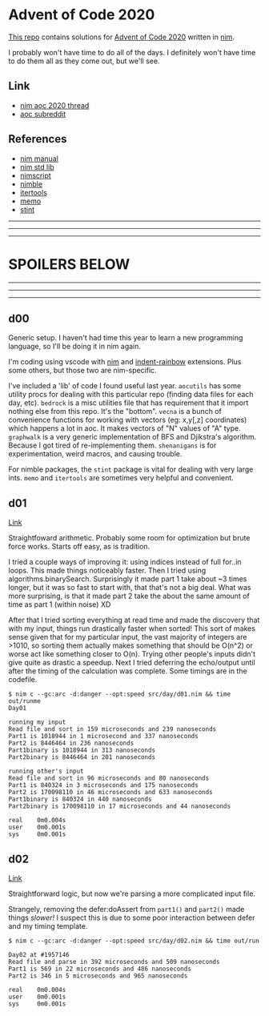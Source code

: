 
# Advent of Code 2020

[This repo](https://github.com/bobgeis/aoc2020) contains solutions for [Advent of Code 2020](https://adventofcode.com/2020) written in [nim](https://nim-lang.org/).

I probably won't have time to do all of the days. I definitely won't have time to do them all as they come out, but we'll see.

## Link

- [nim aoc 2020 thread](https://forum.nim-lang.org/t/7162)
- [aoc subreddit](https://old.reddit.com/r/adventofcode/)

## References

- [nim manual](https://nim-lang.org/docs/manual.html)
- [nim std lib](https://nim-lang.org/docs/lib.html)
- [nimscript](https://nim-lang.org/docs/nimscript.html)
- [nimble](https://nimble.directory/)
- [itertools](https://github.com/narimiran/itertools)
- [memo](https://github.com/andreaferretti/memo)
- [stint](https://github.com/status-im/nim-stint)

___

___

___

# SPOILERS BELOW

___

___

___

## d00

Generic setup. I haven't had time this year to learn a new programming language, so I'll be doing it in nim again.

I'm coding using vscode with [nim](https://marketplace.visualstudio.com/items?itemName=kosz78.nim) and [indent-rainbow](https://marketplace.visualstudio.com/items?itemName=oderwat.indent-rainbow) extensions. Plus some others, but those two are nim-specific.

I've included a 'lib' of code I found useful last year. `aocutils` has some utility procs for dealing with this particular repo (finding data files for each day, etc). `bedrock` is a misc utilities file that has requirement that it import nothing else from this repo. It's the "bottom". `vecna` is a bunch of convenience functions for working with vectors (eg: x,y[,z] coordinates) which happens a lot in aoc. It makes vectors of "N" values of "A" type. `graphwalk` is a very generic implementation of BFS and Djikstra's algorithm. Because I got tired of re-implementing them. `shenanigans` is for experimentation, weird macros, and causing trouble.

For nimble packages, the `stint` package is vital for dealing with very large ints. `memo` and `itertools` are sometimes very helpful and convenient.

## d01

[Link](https://adventofcode.com/2020/day/1)

Straightfoward arithmetic. Probably some room for optimization but brute force works. Starts off easy, as is tradition.

I tried a couple ways of improving it: using indices instead of full for..in loops. This made things noticeably faster. Then I tried using algorithms.binarySearch. Surprisingly it made part 1 take about ~3 times longer, but it was so fast to start with, that that's not a big deal. What was more surprising, is that it made part 2 take the about the same amount of time as part 1 (within noise) XD

After that I tried sorting everything at read time and made the discovery that with my input, things run drastically faster when sorted! This sort of makes sense given that for my particular input, the vast majority of integers are >1010, so sorting them actually makes something that should be O(n^2) or worse act like something closer to O(n). Trying other people's inputs didn't give quite as drastic a speedup. Next I tried deferring the echo/output until after the timing of the calculation was complete. Some timings are in the codefile.

```
$ nim c --gc:arc -d:danger --opt:speed src/day/d01.nim && time out/runme
Day01

running my input
Read file and sort in 159 microseconds and 239 nanoseconds
Part1 is 1018944 in 1 microsecond and 337 nanoseconds
Part2 is 8446464 in 236 nanoseconds
Part1binary is 1018944 in 313 nanoseconds
Part2binary is 8446464 in 201 nanoseconds

running other's input
Read file and sort in 96 microseconds and 80 nanoseconds
Part1 is 840324 in 3 microseconds and 175 nanoseconds
Part2 is 170098110 in 46 microseconds and 633 nanoseconds
Part1binary is 840324 in 440 nanoseconds
Part2binary is 170098110 in 17 microseconds and 44 nanoseconds

real    0m0.004s
user    0m0.001s
sys     0m0.001s
```


## d02
[Link](https://adventofcode.com/2020/day/2)

Straightforward logic, but now we're parsing a more complicated input file.

Strangely, removing the defer:doAssert from `part1()` and `part2()` made things _slower!_ I suspect this is due to some poor interaction between defer and my timing template.

```
$ nim c --gc:arc -d:danger --opt:speed src/day/d02.nim && time out/run

Day02 at #1957146
Read file and parse in 392 microseconds and 509 nanoseconds
Part1 is 569 in 22 microseconds and 486 nanoseconds
Part2 is 346 in 5 microseconds and 965 nanoseconds

real    0m0.004s
user    0m0.001s
sys     0m0.001s
```

<!-- ## d03 -->
<!-- [Link](https://adventofcode.com/2020/day/1) -->
<!-- NOT DONE -->


<!-- ## d04 -->
<!-- [Link](https://adventofcode.com/2020/day/1) -->
<!-- NOT DONE -->


<!-- ## d05 -->
<!-- [Link](https://adventofcode.com/2020/day/1) -->
<!-- NOT DONE -->


<!-- ## d06 -->
<!-- [Link](https://adventofcode.com/2020/day/1) -->
<!-- NOT DONE -->


<!-- ## d07 -->
<!-- [Link](https://adventofcode.com/2020/day/1) -->
<!-- NOT DONE -->


<!-- ## d08 -->
<!-- [Link](https://adventofcode.com/2020/day/1) -->
<!-- NOT DONE -->


<!-- ## d09 -->
<!-- [Link](https://adventofcode.com/2020/day/1) -->
<!-- NOT DONE -->


<!-- ## d10 -->
<!-- [Link](https://adventofcode.com/2020/day/1) -->
<!-- NOT DONE -->


<!-- ## d11 -->
<!-- [Link](https://adventofcode.com/2020/day/1) -->
<!-- NOT DONE -->


<!-- ## d12 -->
<!-- [Link](https://adventofcode.com/2020/day/1) -->
<!-- NOT DONE -->


<!-- ## d13 -->
<!-- [Link](https://adventofcode.com/2020/day/1) -->
<!-- NOT DONE -->


<!-- ## d14 -->
<!-- [Link](https://adventofcode.com/2020/day/1) -->
<!-- NOT DONE -->


<!-- ## d15 -->
<!-- [Link](https://adventofcode.com/2020/day/1) -->
<!-- NOT DONE -->


<!-- ## d16 -->
<!-- [Link](https://adventofcode.com/2020/day/1) -->
<!-- NOT DONE -->


<!-- ## d17 -->
<!-- [Link](https://adventofcode.com/2020/day/1) -->
<!-- NOT DONE -->


<!-- ## d18 -->
<!-- [Link](https://adventofcode.com/2020/day/1) -->
<!-- NOT DONE -->


<!-- ## d19 -->
<!-- [Link](https://adventofcode.com/2020/day/1) -->
<!-- NOT DONE -->


<!-- ## d20 -->
<!-- [Link](https://adventofcode.com/2020/day/1) -->
<!-- NOT DONE -->


<!-- ## d21 -->
<!-- [Link](https://adventofcode.com/2020/day/1) -->
<!-- NOT DONE -->


<!-- ## d22 -->
<!-- [Link](https://adventofcode.com/2020/day/1) -->
<!-- NOT DONE -->


<!-- ## d23 -->
<!-- [Link](https://adventofcode.com/2020/day/1) -->
<!-- NOT DONE -->


<!-- ## d24 -->
<!-- [Link](https://adventofcode.com/2020/day/1) -->
<!-- NOT DONE -->


<!-- ## d25 -->
<!-- [Link](https://adventofcode.com/2020/day/1) -->
<!-- NOT DONE -->

